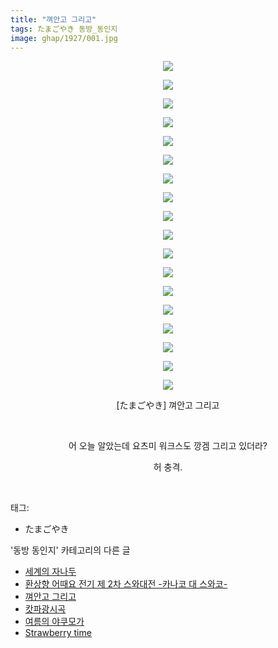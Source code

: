 ```yaml
---
title: "껴안고 그리고"
tags: たまごやき 동방_동인지
image: ghap/1927/001.jpg
---
```

<div class="article">
<p style="text-align: center; clear: none; float: none;"><img src="{{ site.nasurl }}/ghap/1927/001.jpg"/></p>
<p style="text-align: center; clear: none; float: none;"><img src="{{ site.nasurl }}/ghap/1927/002.jpg"/></p>
<p style="text-align: center; clear: none; float: none;"><img src="{{ site.nasurl }}/ghap/1927/003.jpg"/></p>
<p style="text-align: center; clear: none; float: none;"><img src="{{ site.nasurl }}/ghap/1927/004.jpg"/></p>
<p style="text-align: center; clear: none; float: none;"><img src="{{ site.nasurl }}/ghap/1927/005.jpg"/></p>
<p style="text-align: center; clear: none; float: none;"><img src="{{ site.nasurl }}/ghap/1927/006.jpg"/></p>
<p style="text-align: center; clear: none; float: none;"><img src="{{ site.nasurl }}/ghap/1927/007.jpg"/></p>
<p style="text-align: center; clear: none; float: none;"><img src="{{ site.nasurl }}/ghap/1927/008.jpg"/></p>
<p style="text-align: center; clear: none; float: none;"><img src="{{ site.nasurl }}/ghap/1927/009.jpg"/></p>
<p style="text-align: center; clear: none; float: none;"><img src="{{ site.nasurl }}/ghap/1927/010.jpg"/></p>
<p style="text-align: center; clear: none; float: none;"><img src="{{ site.nasurl }}/ghap/1927/011.jpg"/></p>
<p style="text-align: center; clear: none; float: none;"><img src="{{ site.nasurl }}/ghap/1927/012.jpg"/></p>
<p style="text-align: center; clear: none; float: none;"><img src="{{ site.nasurl }}/ghap/1927/013.jpg"/></p>
<p style="text-align: center; clear: none; float: none;"><img src="{{ site.nasurl }}/ghap/1927/014.jpg"/></p>
<p style="text-align: center; clear: none; float: none;"><img src="{{ site.nasurl }}/ghap/1927/015.jpg"/></p>
<p style="text-align: center; clear: none; float: none;"><img src="{{ site.nasurl }}/ghap/1927/016.jpg"/></p>
<p style="text-align: center; clear: none; float: none;"><img src="{{ site.nasurl }}/ghap/1927/017.jpg"/></p>
<p style="text-align: center; clear: none; float: none;"><img src="{{ site.nasurl }}/ghap/1927/018.jpg"/></p>
<p style="text-align: center; clear: none; float: none;">[たまごやき] 껴안고 그리고</p>
<p style="text-align: center; clear: none; float: none;"><br/></p>
<p style="text-align: center; clear: none; float: none;">어 오늘 알았는데 요츠미 워크스도 깡겜 그리고 있더라?</p>
<p style="text-align: center; clear: none; float: none;">허 충격.</p>
<p><br/></p>
</div><div class="tagTrail">
<p>태그: </p>
<ul>
<li>たまごやき</li>
</ul>
</div><div class="another">
<p>'동방 동인지' 카테고리의 다른 글</p>
<ul>
<li><a href="/2016-08-31-ghap_1930">세계의 자나두</a></li>
<li><a href="/2016-08-31-ghap_1929">환상향 어때요 전기 제 2차 스와대전 -카나코 대 스와코-</a></li>
<li><a href="/2016-08-31-ghap_1927">껴안고 그리고</a></li>
<li><a href="/2016-08-31-ghap_1926">캇파광시곡</a></li>
<li><a href="/2016-08-30-ghap_1924">여름의 야쿠모가</a></li>
<li><a href="/2016-08-30-ghap_1923">Strawberry time</a></li>
</ul>
</div><div class="cb_module cb_fluid">
<div class="cb_wrt cb_profile">
</div><!-- commentList close -->
</div>
<br/>
<p id="refer"></p>
<br/>
